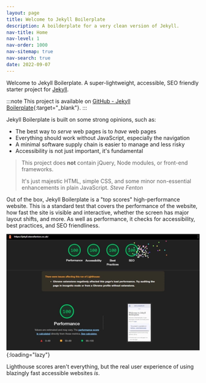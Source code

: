 ```yaml
---
layout: page
title: Welcome to Jekyll Boilerplate
description: A boilderplate for a very clean version of Jekyll.
nav-title: Home
nav-level: 1
nav-order: 1000
nav-sitemap: true
nav-search: true
date: 2022-09-07
---
```


Welcome to Jekyll Boilerplate. A super-lightweight, accessible, SEO friendly starter project for [Jekyll](https://jekyllrb.com/).

:::note
This project is available on [GitHub - Jekyll Boilerplate](https://github.com/Steve-Fenton/jekyll-boilerplate){:target="_blank"}.
:::

Jekyll Boilerplate is built on some strong opinions, such as:

- The best way to *serve* web pages is to *have* web pages
- Everything should work without JavaScript, especially the navigation
- A minimal software supply chain is easier to manage and less risky
- Accessibility is not just important, it's fundamental

> This project does **not** contain jQuery, Node modules, or front-end frameworks.
>
> It's just majestic HTML, simple CSS, and some minor non-essential enhancements in plain JavaScript. <cite>Steve Fenton</cite>

Out of the box, Jekyll Boilerplate is a "top scores" high-performance website. This is a standard test that covers the performance of the website, how fast the site is visible and interactive, whether the screen has major layout shifts, and more. As well as performance, it checks for accessibility, best practices, and SEO friendliness.

![Jekyll Boilerplate lighthouse score of 100 in performance, accessibility, SEO, and best practices](/assets/img/lighthouse-scores.webp){:loading="lazy"}

Lighthouse scores aren't everything, but the real user experience of using blazingly fast accessible websites *is*.